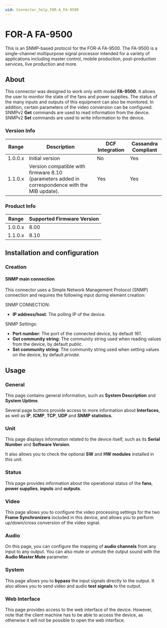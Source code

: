 ```yaml
---
uid: Connector_help_FOR-A_FA-9500
---
```


# FOR-A FA-9500

This is an SNMP-based protocol for the FOR-A FA-9500. The FA-9500 is a single-channel multipurpose signal processor intended for a variety of applications including master control, mobile production, post-production services, live production and more.

## About

This connector was designed to work only with model **FA-9500**. It allows the user to monitor the state of the fans and power supplies. The status of the many inputs and outputs of this equipment can also be monitored. In addition, certain parameters of the video conversion can be configured. SNMPv2 **Get** commands are used to read information from the device. SNMPv2 **Set** commands are used to write information to the device.

### Version Info

| **Range** | **Description**                                                                                 | **DCF Integration** | **Cassandra Compliant** |
|------------------|-------------------------------------------------------------------------------------------------|---------------------|-------------------------|
| 1.0.0.x          | Initial version                                                                                 | No                  | Yes                     |
| 1.1.0.x          | Version compatible with firmware 8.10 (parameters added in correspondence with the MIB update). | Yes                 | Yes                     |

### Product Info

| Range | Supported Firmware Version |
|------------------|-----------------------------|
| 1.0.0.x          | 8.00                        |
| 1.1.0.x          | 8.10                        |

## Installation and configuration

### Creation

#### SNMP main connection

This connector uses a Simple Network Management Protocol (SNMP) connection and requires the following input during element creation:

SNMP CONNECTION:

- **IP address/host**: The polling IP of the device.

SNMP Settings:

- **Port number**: The port of the connected device, by default *161*.
- **Get community string**: The community string used when reading values from the device, by default *public*.
- **Set community string**: The community string used when setting values on the device, by default *private*.

## Usage

### General

This page contains general information, such as **System Description** and **System Uptime**.

Several page buttons provide access to more information about **Interfaces**, as well as **IP**, **ICMP**, **TCP**, **UDP** and **SNMP** **statistics**.

### Unit

This page displays information related to the device itself, such as its **Serial Number** and **Software Version**.

It also allows you to check the optional **SW** and **HW** **modules** installed in this unit.

### Status

This page provides information about the operational status of the **fans**, **power supplies**, **inputs** and **outputs**.

### Video

This page allows you to configure the video processing settings for the two **Frame Synchronizers** included in this device, and allows you to perform up/down/cross conversion of the video signal.

### Audio

On this page, you can configure the mapping of **audio channels** from any input to any output. You can also mute or unmute the output sound with the **Audio Master Mute** parameter.

### System

This page allows you to **bypass** the input signals directly to the output. It also allows you to send video and audio **test signals** to the output.

### Web Interface

This page provides access to the web interface of the device. However, note that the client machine has to be able to access the device, as otherwise it will not be possible to open the web interface.
